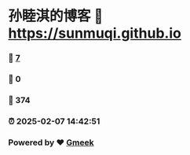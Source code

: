 # 孙睦淇的博客 :link: https://sunmuqi.github.io 
### :page_facing_up: [7](https://sunmuqi.github.io/tag.html) 
### :speech_balloon: 0 
### :hibiscus: 374 
### :alarm_clock: 2025-02-07 14:42:51 
### Powered by :heart: [Gmeek](https://github.com/Meekdai/Gmeek)

